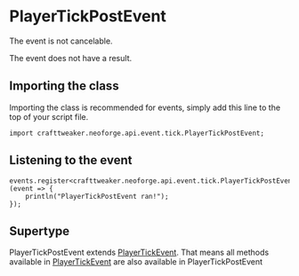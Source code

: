 # PlayerTickPostEvent

The event is not cancelable.

The event does not have a result.

## Importing the class

Importing the class is recommended for events, simply add this line to the top of your script file.
```zenscript
import crafttweaker.neoforge.api.event.tick.PlayerTickPostEvent;
```


## Listening to the event

```zenscript
events.register<crafttweaker.neoforge.api.event.tick.PlayerTickPostEvent>(event => {
    println("PlayerTickPostEvent ran!");
});
```


## Supertype

PlayerTickPostEvent extends [PlayerTickEvent](/neoforge/api/event/tick/PlayerTickEvent). That means all methods available in [PlayerTickEvent](/neoforge/api/event/tick/PlayerTickEvent) are also available in PlayerTickPostEvent

